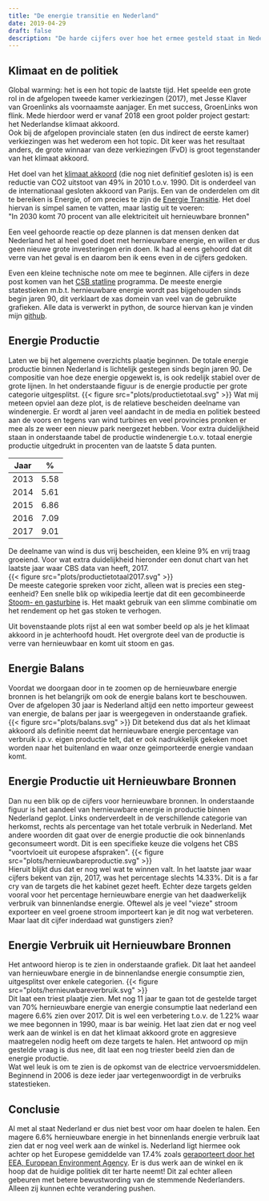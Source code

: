 ```yaml
---
title: "De energie transitie en Nederland"
date: 2019-04-29
draft: false
description: "De harde cijfers over hoe het ermee gesteld staat in Nederland"
---
```

## Klimaat en de politiek
Global warming: het is een hot topic de laatste tijd. Het speelde een grote rol in de afgelopen tweede kamer verkiezingen (2017), met Jesse Klaver van Groenlinks als voornaamste aanjager. En met success, GroenLinks won flink. Mede hierdoor werd er vanaf 2018 een groot polder project gestart: het Nederlandse klimaat akkoord.  
Ook bij de afgelopen provinciale staten (en dus indirect de eerste kamer) verkiezingen was het wederom een hot topic. Dit keer was het resultaat anders, de grote winnaar van deze verkiezingen (FvD) is groot tegenstander van het klimaat akkoord.

Het doel van het [klimaat akkoord](https://www.klimaatakkoord.nl/klimaatakkoord) (die nog niet definitief gesloten is) is een reductie van CO2 uitstoot van 49% in 2010 t.o.v. 1990. Dit is onderdeel van de internationaal gesloten akkoord van Parijs. Een van de onderdelen om dit te bereiken is Energie, of om precies te zijn de [Energie Transitie](https://www.klimaatakkoord.nl/elektriciteit). Het doel hiervan is simpel samen te vatten, maar lastig uit te voeren:  
"In 2030 komt 70 procent van alle elektriciteit uit hernieuwbare bronnen"

Een veel gehoorde reactie op deze plannen is dat mensen denken dat Nederland het al heel goed doet met hernieuwbare energie, en willen er dus geen nieuwe grote investeringen erin doen. Ik had al eens gehoord dat dit verre van het geval is en daarom ben ik eens even in de cijfers gedoken.

Even een kleine technische note om mee te beginnen. Alle cijfers in deze post komen van het [CSB statline](https://opendata.cbs.nl/statline/#/CBS/nl/) programma. De meeste energie statestieken m.b.t. hernieuwbare energie wordt pas bijgehouden sinds begin jaren 90, dit verklaart de xas domein van veel van de gebruikte grafieken. Alle data is verwerkt in python, de source hiervan kan je vinden mijn [github](https://github.com/fboerman/blogposts-data).

## Energie Productie
Laten we bij het algemene overzichts plaatje beginnen. De totale energie productie binnen Nederland is lichtelijk gestegen sinds begin jaren 90. De compositie van hoe deze energie opgewekt is, is ook redelijk stabiel over de grote lijnen. In het onderstaande figuur is de energie productie per grote categorie uitgesplitst.
{{< figure src="plots/productietotaal.svg" >}}
Wat mij meteen opviel aan deze plot, is de relatieve bescheiden deelname van windenergie. Er wordt al jaren veel aandacht in de media en politiek besteed aan de voors en tegens van wind turbines en veel provincies pronken er mee als ze weer een nieuw park neergezet hebben. Voor extra duidelijkheid staan in onderstaande tabel de productie windenergie t.o.v. totaal energie productie uitgedrukt in procenten van de laatste 5 data punten.

| Jaar | %    |
|------|------|
| 2013 | 5.58 |
| 2014 | 5.61 |
| 2015 | 6.86 |
| 2016 | 7.09 |
| 2017 | 9.01 |

De deelname van wind is dus vrij bescheiden, een kleine 9% en vrij traag groeiend. Voor wat extra duidelijkheid hieronder een donut chart van het laatste jaar waar CBS data van heeft, 2017.  
{{< figure src="plots/productietotaal2017.svg" >}}  
De meeste categorie spreken voor zicht, alleen wat is precies een steg-eenheid? Een snelle blik op wikipedia leertje dat dit een gecombineerde [Stoom- en gasturbine](https://nl.wikipedia.org/wiki/Stoom-_en_gascentrale) is. Het maakt gebruik van een slimme combinatie om het rendement op het gas stoken te verhogen.

Uit bovenstaande plots rijst al een wat somber beeld op als je het klimaat akkoord in je achterhoofd houdt. Het overgrote deel van de productie is verre van hernieuwbaar en komt uit stoom en gas.

## Energie Balans
Voordat we doorgaan door in te zoomen op de hernieuwbare energie bronnen is het belangrijk om ook de energie balans kort te beschouwen. Over de afgelopen 30 jaar is Nederland altijd een netto importeur geweest van energie, de balans per jaar is weergegeven in onderstaande grafiek.  
{{< figure src="plots/balans.svg" >}}
Dit betekend dus dat als het klimaat akkoord als definitie neemt dat hernieuwbare energie percentage van verbruik i.p.v. eigen productie telt, dat er ook nadrukkelijk gekeken moet worden naar het buitenland en waar onze geimporteerde energie vandaan komt.

## Energie Productie uit Hernieuwbare Bronnen
Dan nu een blik op de cijfers voor hernieuwbare bronnen. In onderstaande figuur is het aandeel van hernieuwbare energie in productie binnen Nederland geplot. Links onderverdeelt in de verschillende categorie van herkomst, rechts als percentage van het totale verbruik in Nederland. Met andere woorden dit gaat over de energie productie die ook binnenlands geconsumeert wordt. Dit is een specifieke keuze die volgens het CBS "voortvloeit uit europese afspraken".
{{< figure src="plots/hernieuwbareproductie.svg" >}}  
Hieruit blijkt dus dat er nog wel wat te winnen valt. In het laatste jaar waar cijfers bekent van zijn, 2017, was het percentage slechts 14.33%. Dit is a far cry van de targets die het kabinet gezet heeft. Echter deze targets gelden vooral voor het percentage hernieuwbare energie van het daadwerkelijk verbruik van binnenlandse energie. Oftewel als je veel "vieze" stroom exporteer en veel groene stroom importeert kan je dit nog wat verbeteren. Maar laat dit cijfer inderdaad wat gunstigers zien?

## Energie Verbruik uit Hernieuwbare Bronnen
Het antwoord hierop is te zien in onderstaande grafiek. Dit laat het aandeel van hernieuwbare energie in de binnenlandse energie consumptie zien, uitgesplitst over enkele categorien.
{{< figure src="plots/hernieuwbareverbruik.svg" >}}  
Dit laat een triest plaatje zien. Met nog 11 jaar te gaan tot de gestelde target van 70% hernieuwbare energie van energie consumptie laat nederland een magere 6.6% zien over 2017. Dit is wel een verbetering t.o.v. de 1.22% waar we mee begonnen in 1990, maar is bar weinig. Het laat zien dat er nog veel werk aan de winkel is en dat het klimaat akkoord grote en aggresieve maatregelen nodig heeft om deze targets te halen. Het antwoord op mijn gestelde vraag is dus nee, dit laat een nog triester beeld zien dan de energie productie.  
Wat wel leuk is om te zien is de opkomst van de electrice vervoersmiddelen. Beginnend in 2006 is deze ieder jaar vertegenwoordigt in de verbruiks statestieken.

## Conclusie
Al met al staat Nederland er dus niet best voor om haar doelen te halen. Een magere 6.6% hernieuwbare energie in het binnenlands energie verbruik laat zien dat er nog veel werk aan de winkel is. Nederland ligt hiermee ook achter op het Europese gemiddelde van 17.4% zoals [geraporteert door het EEA, European Environment Agency](https://www.eea.europa.eu/publications/renewable-energy-in-europe-2018). Er is dus werk aan de winkel en ik hoop dat de huidige politiek dit ter harte neemt! Dit zal echter alleen gebeuren met betere bewustwording van de stemmende Nederlanders. Alleen zij kunnen echte verandering pushen.
